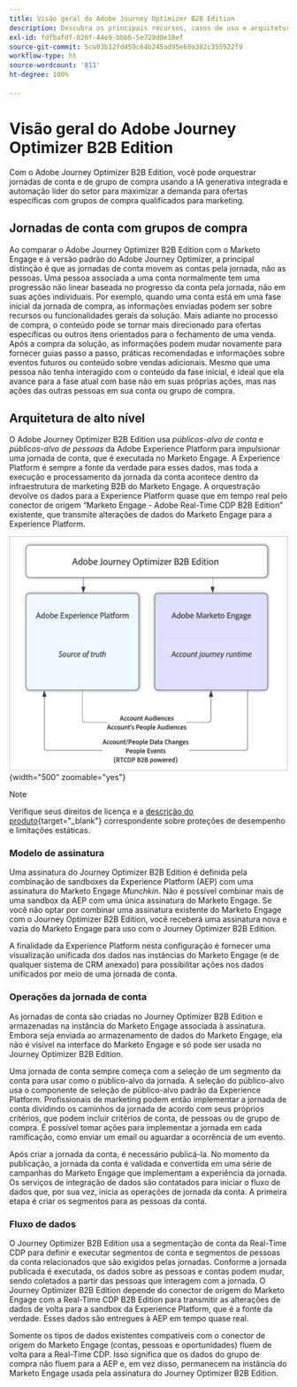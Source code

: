 ```yaml
---
title: Visão geral do Adobe Journey Optimizer B2B Edition
description: Descubra os principais recursos, casos de uso e arquiteturas do Adobe Journey Optimizer B2B Edition.
exl-id: fdfbafdf-826f-44e9-bbb6-5e729d0e18ef
source-git-commit: 5ca03b12fd459c64b245ad95e60a382c355922f9
workflow-type: ht
source-wordcount: '811'
ht-degree: 100%

---
```


# Visão geral do Adobe Journey Optimizer B2B Edition

Com o Adobe Journey Optimizer B2B Edition, você pode orquestrar jornadas de conta e de grupo de compra usando a IA generativa integrada e automação líder do setor para maximizar a demanda para ofertas específicas com grupos de compra qualificados para marketing.

## Jornadas de conta com grupos de compra

Ao comparar o Adobe Journey Optimizer B2B Edition com o Marketo Engage e à versão padrão do Adobe Journey Optimizer, a principal distinção é que as jornadas de conta movem as contas pela jornada, não as pessoas. Uma pessoa associada a uma conta normalmente tem uma progressão não linear baseada no progresso da conta pela jornada, não em suas ações individuais. Por exemplo, quando uma conta está em uma fase inicial da jornada de compra, as informações enviadas podem ser sobre recursos ou funcionalidades gerais da solução. Mais adiante no processo de compra, o conteúdo pode se tornar mais direcionado para ofertas específicas ou outros itens orientados para o fechamento de uma venda. Após a compra da solução, as informações podem mudar novamente para fornecer guias passo a passo, práticas recomendadas e informações sobre eventos futuros ou conteúdo sobre vendas adicionais. Mesmo que uma pessoa não tenha interagido com o conteúdo da fase inicial, é ideal que ela avance para a fase atual com base não em suas próprias ações, mas nas ações das outras pessoas em sua conta ou grupo de compra.

## Arquitetura de alto nível

O Adobe Journey Optimizer B2B Edition usa _públicos-alvo de conta_ e _públicos-alvo de pessoas_ da Adobe Experience Platform para impulsionar uma jornada de conta, que é executada no Marketo Engage. A Experience Platform é sempre a fonte da verdade para esses dados, mas toda a execução e processamento da jornada da conta acontece dentro da infraestrutura de marketing B2B do Marketo Engage. A orquestração devolve os dados para a Experience Platform quase que em tempo real pelo conector de origem “Marketo Engage - Adobe Real-Time CDP B2B Edition” existente, que transmite alterações de dados do Marketo Engage para a Experience Platform.

![Arquitetura de dados de alto nível](./assets/high-level-data-architecture.png){width="500" zoomable="yes"}

>[!NOTE]
>
>Verifique seus direitos de licença e a [descrição do produto](https://helpx.adobe.com/br/legal/product-descriptions/adobe-journey-optimizer-b2b.html){target="_blank"} correspondente sobre proteções de desempenho e limitações estáticas.

### Modelo de assinatura

Uma assinatura do Journey Optimizer B2B Edition é definida pela combinação de sandboxes da Experience Platform (AEP) com uma assinatura do Marketo Engage _Munchkin_. Não é possível combinar mais de uma sandbox da AEP com uma única assinatura do Marketo Engage. Se você não optar por combinar uma assinatura existente do Marketo Engage com o Journey Optimizer B2B Edition, você receberá uma assinatura nova e vazia do Marketo Engage para uso com o Journey Optimizer B2B Edition.

A finalidade da Experience Platform nesta configuração é fornecer uma visualização unificada dos dados nas instâncias do Marketo Engage (e de qualquer sistema de CRM anexado) para possibilitar ações nos dados unificados por meio de uma jornada de conta.

### Operações da jornada de conta

As jornadas de conta são criadas no Journey Optimizer B2B Edition e armazenadas na instância do Marketo Engage associada à assinatura. Embora seja enviada ao armazenamento de dados do Marketo Engage, ela não é visível na interface do Marketo Engage e só pode ser usada no Journey Optimizer B2B Edition.

Uma jornada de conta sempre começa com a seleção de um segmento da conta para usar como o público-alvo da jornada. A seleção do público-alvo usa o componente de seleção de público-alvo padrão da Experience Platform. Profissionais de marketing podem então implementar a jornada de conta dividindo os caminhos da jornada de acordo com seus próprios critérios, que podem incluir critérios de conta, de pessoas ou de grupo de compra. É possível tomar ações para implementar a jornada em cada ramificação, como enviar um email ou aguardar a ocorrência de um evento.

Após criar a jornada da conta, é necessário publicá-la. No momento da publicação, a jornada da conta é validada e convertida em uma série de campanhas do Marketo Engage que implementam a experiência da jornada. Os serviços de integração de dados são contatados para iniciar o fluxo de dados que, por sua vez, inicia as operações de jornada da conta. A primeira etapa é criar os segmentos para as pessoas da conta.

### Fluxo de dados

O Journey Optimizer B2B Edition usa a segmentação de conta da Real-Time CDP para definir e executar segmentos de conta e segmentos de pessoas da conta relacionados que são exigidos pelas jornadas. Conforme a jornada publicada é executada, os dados sobre as pessoas e contas podem mudar, sendo coletados a partir das pessoas que interagem com a jornada. O Journey Optimizer B2B Edition depende do conector de origem do Marketo Engage com a Real-Time CDP B2B Edition para transmitir as alterações de dados de volta para a sandbox da Experience Platform, que é a fonte da verdade.  Esses dados são entregues à AEP em tempo quase real.

Somente os tipos de dados existentes compatíveis com o conector de origem do Marketo Engage (contas, pessoas e oportunidades) fluem de volta para a Real-Time CDP. Isso significa que os dados do grupo de compra não fluem para a AEP e, em vez disso, permanecem na instância do Marketo Engage usada pela assinatura do Journey Optimizer B2B Edition.
